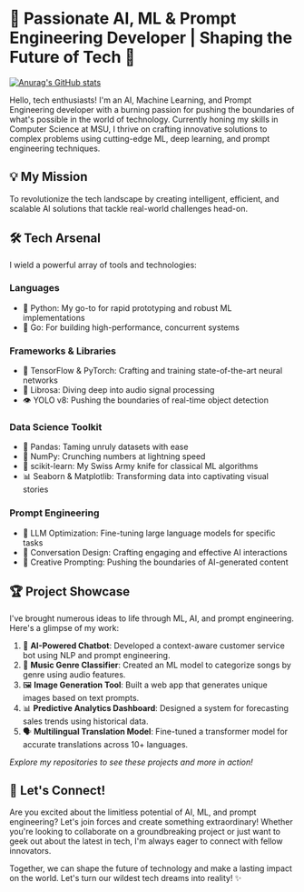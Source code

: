 # 🚀 Passionate AI, ML & Prompt Engineering Developer | Shaping the Future of Tech 🤖
[![Anurag's GitHub stats](https://github-readme-stats.vercel.app/api?username=denissud)](https://github.com/anuraghazra/github-readme-stats)

Hello, tech enthusiasts! I'm an AI, Machine Learning, and Prompt Engineering developer with a burning passion for pushing the boundaries of what's possible in the world of technology. Currently honing my skills in Computer Science at MSU, I thrive on crafting innovative solutions to complex problems using cutting-edge ML, deep learning, and prompt engineering techniques.

## 💡 My Mission
To revolutionize the tech landscape by creating intelligent, efficient, and scalable AI solutions that tackle real-world challenges head-on.

## 🛠️ Tech Arsenal
I wield a powerful array of tools and technologies:

### Languages
- 🐍 Python: My go-to for rapid prototyping and robust ML implementations
- 🚦 Go: For building high-performance, concurrent systems

### Frameworks & Libraries
- 🧠 TensorFlow & PyTorch: Crafting and training state-of-the-art neural networks
- 🎵 Librosa: Diving deep into audio signal processing
- 👁️ YOLO v8: Pushing the boundaries of real-time object detection

### Data Science Toolkit
- 🐼 Pandas: Taming unruly datasets with ease
- 🔢 NumPy: Crunching numbers at lightning speed
- 🧮 scikit-learn: My Swiss Army knife for classical ML algorithms
- 📊 Seaborn & Matplotlib: Transforming data into captivating visual stories

### Prompt Engineering
- 🧬 LLM Optimization: Fine-tuning large language models for specific tasks
- 💬 Conversation Design: Crafting engaging and effective AI interactions
- 🎨 Creative Prompting: Pushing the boundaries of AI-generated content

## 🏆 Project Showcase
I've brought numerous ideas to life through ML, AI, and prompt engineering. Here's a glimpse of my work:

1. 🤖 **AI-Powered Chatbot**: Developed a context-aware customer service bot using NLP and prompt engineering.
2. 🎵 **Music Genre Classifier**: Created an ML model to categorize songs by genre using audio features.
3. 🖼️ **Image Generation Tool**: Built a web app that generates unique images based on text prompts.
4. 📊 **Predictive Analytics Dashboard**: Designed a system for forecasting sales trends using historical data.
5. 🗣️ **Multilingual Translation Model**: Fine-tuned a transformer model for accurate translations across 10+ languages.

*Explore my repositories to see these projects and more in action!*

## 🌟 Let's Connect!
Are you excited about the limitless potential of AI, ML, and prompt engineering? Let's join forces and create something extraordinary! Whether you're looking to collaborate on a groundbreaking project or just want to geek out about the latest in tech, I'm always eager to connect with fellow innovators.

Together, we can shape the future of technology and make a lasting impact on the world. Let's turn our wildest tech dreams into reality! ✨
